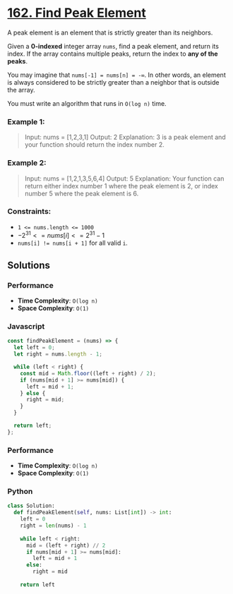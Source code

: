 # [162. Find Peak Element](https://leetcode.com/problems/find-peak-element/description/)

A peak element is an element that is strictly greater than its neighbors.

Given a **0-indexed** integer array `nums`, find a peak element, and return its index. If the array contains multiple peaks, return the index to **any of the peaks**.

You may imagine that `nums[-1] = nums[n] = -∞`. In other words, an element is always considered to be strictly greater than a neighbor that is outside the array.

You must write an algorithm that runs in `O(log n)` time.


### Example 1:
> Input: nums = [1,2,3,1]
> Output: 2
> Explanation: 3 is a peak element and your function should return the index number 2.


### Example 2:
> Input: nums = [1,2,1,3,5,6,4]
> Output: 5
> Explanation: Your function can return either index number 1 where the peak element is 2, or index number 5 where the peak element is 6.


### Constraints:
- `1 <= nums.length <= 1000`
- $-2^{31} <= nums[i] <= 2^{31} - 1$
- `nums[i] != nums[i + 1]` for all valid `i`.


## Solutions

### Performance

- **Time Complexity**: `O(log n)`
- **Space Complexity**: `O(1)`

### Javascript
```javascript
const findPeakElement = (nums) => {
  let left = 0;
  let right = nums.length - 1;

  while (left < right) {
    const mid = Math.floor((left + right) / 2);
    if (nums[mid + 1] >= nums[mid]) {
      left = mid + 1;
    } else {
      right = mid;
    }
  }

  return left;
};
```

### Performance

- **Time Complexity**: `O(log n)`
- **Space Complexity**: `O(1)`

### Python
```python
class Solution:
  def findPeakElement(self, nums: List[int]) -> int:
    left = 0
    right = len(nums) - 1
    
    while left < right:
      mid = (left + right) // 2
      if nums[mid + 1] >= nums[mid]:
        left = mid + 1
      else:
        right = mid
        
    return left
```